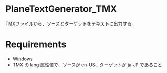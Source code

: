 # PlaneTextGenerator_TMX
TMXファイルから、ソースとターゲットをテキストに出力する。

# Requirements  
- Windows
- TMX の lang 属性値で、ソースが en-US、ターゲットが ja-JP であること
